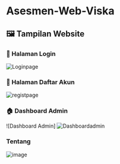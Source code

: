 # Asesmen-Web-Viska

## 🖼️ Tampilan Website
### 🔐 Halaman Login

![Loginpage](https://github.com/user-attachments/assets/4feadb7c-7dcf-45b3-9592-132afcdf441a)

### 🔐 Halaman Daftar Akun
![registpage](https://github.com/user-attachments/assets/cb024869-a8b4-4666-963a-0419c9747f36)

### 🏠 Dashboard Admin
![Dashboard Admin] ![Dashboardadmin](https://github.com/user-attachments/assets/80d88cc3-b79b-4200-a46c-e4d91575abb4)

### Tentang 
![image](https://github.com/user-attachments/assets/070e0ecd-5973-474d-be21-0e7e9c8fb84e)
